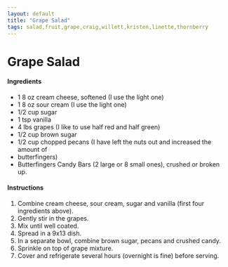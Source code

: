 ```yaml
---
layout: default
title: "Grape Salad"
tags: salad,fruit,grape,craig,willett,kristen,linette,thornberry
---
```

# Grape Salad

#### Ingredients
- 1 8 oz cream cheese, softened (I use the light one)
- 1 8 oz sour cream (I use the light one)
- 1/2 cup sugar
- 1 tsp vanilla
- 4 lbs grapes (I like to use half red and half green)
- 1/2 cup brown sugar
- 1/2 cup chopped pecans (I have left the nuts out and increased the amount of
- butterfingers)
- Butterfingers Candy Bars (2 large or 8 small ones), crushed or broken up.

#### Instructions
1. Combine cream cheese, sour cream, sugar and vanilla (first four ingredients above). 
2. Gently stir in the grapes. 
3. Mix until well coated. 
4. Spread in a 9x13 dish. 
5. In a separate bowl, combine brown sugar, pecans and crushed candy. 
6. Sprinkle on top of grape mixture. 
7. Cover and refrigerate several hours (overnight is fine) before serving.
